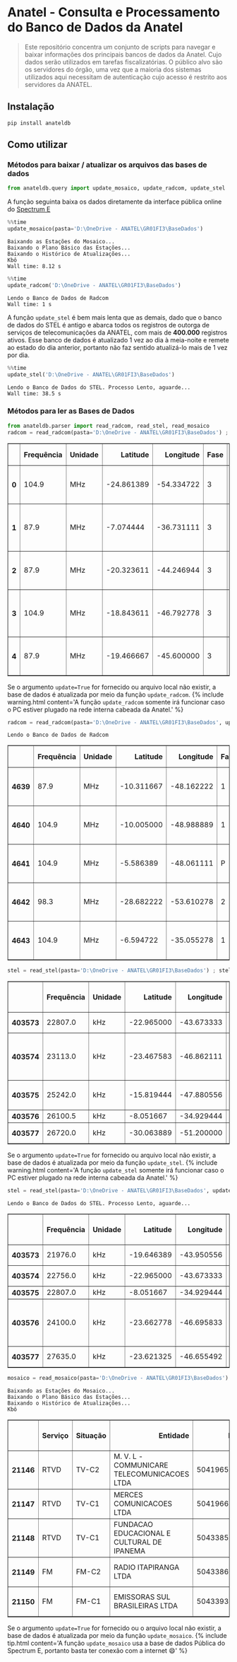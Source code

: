 # Anatel - Consulta e Processamento do Banco de Dados da Anatel
> Este repositório concentra um conjunto de scripts para navegar e baixar informações dos principais bancos de dados da Anatel. Cujo dados serão utilizados em tarefas fiscalizatórias. O público alvo são os servidores do órgão, uma vez que a maioria dos sistemas utilizados aqui necessitam de autenticação cujo acesso é restrito aos servidores da ANATEL.


## Instalação

`pip install anateldb`

## Como utilizar

### Métodos para baixar / atualizar os arquivos das bases de dados

```python
from anateldb.query import update_mosaico, update_radcom, update_stel
```

A função seguinta baixa os dados diretamente da interface pública online do [Spectrum E](http://sistemas.anatel.gov.br/se/public/view/b/srd.php) 

```python
%%time
update_mosaico(pasta='D:\OneDrive - ANATEL\GR01FI3\BaseDados')
```

    Baixando as Estações do Mosaico...
    Baixando o Plano Básico das Estações...
    Baixando o Histórico de Atualizações...
    Kbô
    Wall time: 8.12 s
    

```python
%%time
update_radcom('D:\OneDrive - ANATEL\GR01FI3\BaseDados')
```

    Lendo o Banco de Dados de Radcom
    Wall time: 1 s
    

A função `update_stel` é bem mais lenta que as demais, dado que o banco de dados do STEL é antigo e abarca todos os registros de outorga de serviços de telecomunicações da ANATEL, com mais de **400.000** registros ativos. Esse banco de dados é atualizado 1 vez ao dia à meia-noite e remete ao estado do dia anterior, portanto não faz sentido atualizá-lo mais de 1 vez por dia.

```python
%%time
update_stel('D:\OneDrive - ANATEL\GR01FI3\BaseDados')
```

    Lendo o Banco de Dados do STEL. Processo Lento, aguarde...
    Wall time: 38.5 s
    

### Métodos para ler as Bases de Dados

```python
from anateldb.parser import read_radcom, read_stel, read_mosaico
radcom = read_radcom(pasta='D:\OneDrive - ANATEL\GR01FI3\BaseDados') ; radcom.head()
```




<div>
<style scoped>
    .dataframe tbody tr th:only-of-type {
        vertical-align: middle;
    }

    .dataframe tbody tr th {
        vertical-align: top;
    }

    .dataframe thead th {
        text-align: right;
    }
</style>
<table border="1" class="dataframe">
  <thead>
    <tr style="text-align: right;">
      <th></th>
      <th>Frequência</th>
      <th>Unidade</th>
      <th>Latitude</th>
      <th>Longitude</th>
      <th>Fase</th>
      <th>Situação</th>
      <th>Numero da Estação</th>
      <th>CNPJ</th>
      <th>Fistel</th>
      <th>Entidade</th>
      <th>Município</th>
      <th>UF</th>
    </tr>
  </thead>
  <tbody>
    <tr>
      <th>0</th>
      <td>104.9</td>
      <td>MHz</td>
      <td>-24.861389</td>
      <td>-54.334722</td>
      <td>3</td>
      <td>A</td>
      <td>641168764</td>
      <td>00104477000117</td>
      <td>50011685115</td>
      <td>ACADEMIA CULTURAL DE SANTA HELENA - ACULT - ST...</td>
      <td>Santa Helena</td>
      <td>PR</td>
    </tr>
    <tr>
      <th>1</th>
      <td>87.9</td>
      <td>MHz</td>
      <td>-7.074444</td>
      <td>-36.731111</td>
      <td>3</td>
      <td>M</td>
      <td>682699349</td>
      <td>00284576000128</td>
      <td>50012524409</td>
      <td>ASSOCIACAO DOS MORADORES E PRODUT. RURAIS DE A...</td>
      <td>Assunção</td>
      <td>PB</td>
    </tr>
    <tr>
      <th>2</th>
      <td>87.9</td>
      <td>MHz</td>
      <td>-20.323611</td>
      <td>-44.246944</td>
      <td>3</td>
      <td>H</td>
      <td>659028590</td>
      <td>00575697000129</td>
      <td>50011824689</td>
      <td>ASSOCIACAO BONFIM ESPERANCA- ABESPE</td>
      <td>Bonfim</td>
      <td>MG</td>
    </tr>
    <tr>
      <th>3</th>
      <td>104.9</td>
      <td>MHz</td>
      <td>-18.843611</td>
      <td>-46.792778</td>
      <td>3</td>
      <td>B</td>
      <td>631410937</td>
      <td>00792795000118</td>
      <td>50011398132</td>
      <td>ASSOCIACAO DOS TRABALHADORES DE GUIMARANIA (ATG)</td>
      <td>Guimarânia</td>
      <td>MG</td>
    </tr>
    <tr>
      <th>4</th>
      <td>87.9</td>
      <td>MHz</td>
      <td>-19.466667</td>
      <td>-45.600000</td>
      <td>3</td>
      <td>M</td>
      <td>631412301</td>
      <td>00794510000188</td>
      <td>50011398990</td>
      <td>FUNDACAO ASSISTENCIAL LAR DA PAZ - FALP</td>
      <td>Dores do Indaiá</td>
      <td>MG</td>
    </tr>
  </tbody>
</table>
</div>



Se o argumento `update=True` for fornecido ou arquivo local não existir, a base de dados é atualizada por meio da função `update_radcom`. 
{% include warning.html content='A função `update_radcom` somente irá funcionar caso o PC estiver plugado na rede interna cabeada da Anatel.' %}

```python
radcom = read_radcom(pasta='D:\OneDrive - ANATEL\GR01FI3\BaseDados', update=True) ; radcom.tail()
```

    Lendo o Banco de Dados de Radcom
    




<div>
<style scoped>
    .dataframe tbody tr th:only-of-type {
        vertical-align: middle;
    }

    .dataframe tbody tr th {
        vertical-align: top;
    }

    .dataframe thead th {
        text-align: right;
    }
</style>
<table border="1" class="dataframe">
  <thead>
    <tr style="text-align: right;">
      <th></th>
      <th>Frequência</th>
      <th>Unidade</th>
      <th>Latitude</th>
      <th>Longitude</th>
      <th>Fase</th>
      <th>Situação</th>
      <th>Numero da Estação</th>
      <th>CNPJ</th>
      <th>Fistel</th>
      <th>Entidade</th>
      <th>Município</th>
      <th>UF</th>
    </tr>
  </thead>
  <tbody>
    <tr>
      <th>4639</th>
      <td>87.9</td>
      <td>MHz</td>
      <td>-10.311667</td>
      <td>-48.162222</td>
      <td>1</td>
      <td>K</td>
      <td>1011036964</td>
      <td>08931976000190</td>
      <td>50411347829</td>
      <td>ASSOCIACAO AMIGOS DA CULTURA E DO MEIO AMBIENT...</td>
      <td>Palmas</td>
      <td>TO</td>
    </tr>
    <tr>
      <th>4640</th>
      <td>104.9</td>
      <td>MHz</td>
      <td>-10.005000</td>
      <td>-48.988889</td>
      <td>1</td>
      <td>A</td>
      <td>1011037472</td>
      <td>19001721000144</td>
      <td>50416345301</td>
      <td>ASSOCIACAO RADIO COMUNITARIA MONTE SANTO FM</td>
      <td>Monte Santo do Tocantins</td>
      <td>TO</td>
    </tr>
    <tr>
      <th>4641</th>
      <td>104.9</td>
      <td>MHz</td>
      <td>-5.586389</td>
      <td>-48.061111</td>
      <td>P</td>
      <td>M</td>
      <td>1011044797</td>
      <td>19332116000156</td>
      <td>50416480004</td>
      <td>ASSOCIACAO RADIO COMUNITARIA TOP FM</td>
      <td>Araguatins</td>
      <td>TO</td>
    </tr>
    <tr>
      <th>4642</th>
      <td>98.3</td>
      <td>MHz</td>
      <td>-28.682222</td>
      <td>-53.610278</td>
      <td>2</td>
      <td>K</td>
      <td>1011044940</td>
      <td>97538346000180</td>
      <td>50416390609</td>
      <td>ASSOCIACAO DE RADIODIFUSAO CIDADE DE CRUZ ALTA</td>
      <td>Cruz Alta</td>
      <td>RS</td>
    </tr>
    <tr>
      <th>4643</th>
      <td>104.9</td>
      <td>MHz</td>
      <td>-6.594722</td>
      <td>-35.055278</td>
      <td>1</td>
      <td>K</td>
      <td>1011110250</td>
      <td>10877144000184</td>
      <td>50411382063</td>
      <td>ASSOCIAÇÃO DE DESENVOLVIMENTO CULTURAL DA RÁDI...</td>
      <td>Mataraca</td>
      <td>PB</td>
    </tr>
  </tbody>
</table>
</div>



```python
stel = read_stel(pasta='D:\OneDrive - ANATEL\GR01FI3\BaseDados') ; stel.tail()
```




<div>
<style scoped>
    .dataframe tbody tr th:only-of-type {
        vertical-align: middle;
    }

    .dataframe tbody tr th {
        vertical-align: top;
    }

    .dataframe thead th {
        text-align: right;
    }
</style>
<table border="1" class="dataframe">
  <thead>
    <tr style="text-align: right;">
      <th></th>
      <th>Frequência</th>
      <th>Unidade</th>
      <th>Latitude</th>
      <th>Longitude</th>
      <th>Número do Serviço</th>
      <th>Número da estação</th>
      <th>Entidade</th>
      <th>Município</th>
      <th>UF</th>
      <th>CNPJ</th>
      <th>Fistel</th>
    </tr>
  </thead>
  <tbody>
    <tr>
      <th>403573</th>
      <td>22807.0</td>
      <td>kHz</td>
      <td>-22.965000</td>
      <td>-43.673333</td>
      <td>064</td>
      <td>895156</td>
      <td>CLARO S.A.</td>
      <td>Rio de Janeiro</td>
      <td>RJ</td>
      <td>40432544000147</td>
      <td>01020422092</td>
    </tr>
    <tr>
      <th>403574</th>
      <td>23113.0</td>
      <td>kHz</td>
      <td>-23.467583</td>
      <td>-46.862111</td>
      <td>019</td>
      <td>1000352878</td>
      <td>RAFT TECNOLOGIES BRAZIL SISTEMAS DE TECNOLOGIA...</td>
      <td>Santana de Parnaíba</td>
      <td>SP</td>
      <td>17196674000106</td>
      <td>50411558609</td>
    </tr>
    <tr>
      <th>403575</th>
      <td>25242.0</td>
      <td>kHz</td>
      <td>-15.819444</td>
      <td>-47.880556</td>
      <td>019</td>
      <td>5050111</td>
      <td>EMBAIXADA DA REPUBLICA TCHECA</td>
      <td>Brasília</td>
      <td>DF</td>
      <td>00000000000000</td>
      <td>50000906590</td>
    </tr>
    <tr>
      <th>403576</th>
      <td>26100.5</td>
      <td>kHz</td>
      <td>-8.051667</td>
      <td>-34.929444</td>
      <td>064</td>
      <td>895180</td>
      <td>CLARO S.A.</td>
      <td>Recife</td>
      <td>PE</td>
      <td>40432544000147</td>
      <td>01020422092</td>
    </tr>
    <tr>
      <th>403577</th>
      <td>26720.0</td>
      <td>kHz</td>
      <td>-30.063889</td>
      <td>-51.200000</td>
      <td>079</td>
      <td>71366</td>
      <td>TELE TAXI CIDADE LTDA</td>
      <td>Porto Alegre</td>
      <td>RS</td>
      <td>90068602000173</td>
      <td>03020216710</td>
    </tr>
  </tbody>
</table>
</div>



Se o argumento `update=True` for fornecido ou arquivo local não existir, a base de dados é atualizada por meio da função `update_stel`. 
{% include warning.html content='A função `update_stel` somente irá funcionar caso o PC estiver plugado na rede interna cabeada da Anatel.' %}

```python
stel = read_stel(pasta='D:\OneDrive - ANATEL\GR01FI3\BaseDados', update=True) ; stel.tail()
```

    Lendo o Banco de Dados do STEL. Processo Lento, aguarde...
    




<div>
<style scoped>
    .dataframe tbody tr th:only-of-type {
        vertical-align: middle;
    }

    .dataframe tbody tr th {
        vertical-align: top;
    }

    .dataframe thead th {
        text-align: right;
    }
</style>
<table border="1" class="dataframe">
  <thead>
    <tr style="text-align: right;">
      <th></th>
      <th>Frequência</th>
      <th>Unidade</th>
      <th>Latitude</th>
      <th>Longitude</th>
      <th>Número do Serviço</th>
      <th>Número da estação</th>
      <th>Entidade</th>
      <th>Município</th>
      <th>UF</th>
      <th>CNPJ</th>
      <th>Fistel</th>
    </tr>
  </thead>
  <tbody>
    <tr>
      <th>403573</th>
      <td>21976.0</td>
      <td>kHz</td>
      <td>-19.646389</td>
      <td>-43.950556</td>
      <td>019</td>
      <td>690947151</td>
      <td>GOL LINHAS AEREAS S.A.</td>
      <td>Lagoa Santa</td>
      <td>MG</td>
      <td>07575651000400</td>
      <td>50406293970</td>
    </tr>
    <tr>
      <th>403574</th>
      <td>22756.0</td>
      <td>kHz</td>
      <td>-22.965000</td>
      <td>-43.673333</td>
      <td>064</td>
      <td>895156</td>
      <td>CLARO S.A.</td>
      <td>Rio de Janeiro</td>
      <td>RJ</td>
      <td>40432544000147</td>
      <td>01020422092</td>
    </tr>
    <tr>
      <th>403575</th>
      <td>22807.0</td>
      <td>kHz</td>
      <td>-8.051667</td>
      <td>-34.929444</td>
      <td>064</td>
      <td>895180</td>
      <td>CLARO S.A.</td>
      <td>Recife</td>
      <td>PE</td>
      <td>40432544000147</td>
      <td>01020422092</td>
    </tr>
    <tr>
      <th>403576</th>
      <td>24100.0</td>
      <td>kHz</td>
      <td>-23.662778</td>
      <td>-46.695833</td>
      <td>035</td>
      <td>1000487528</td>
      <td>RAFT TECNOLOGIES BRAZIL SISTEMAS DE TECNOLOGIA...</td>
      <td>São Paulo</td>
      <td>SP</td>
      <td>17196674000106</td>
      <td>50411805045</td>
    </tr>
    <tr>
      <th>403577</th>
      <td>27635.0</td>
      <td>kHz</td>
      <td>-23.621325</td>
      <td>-46.655492</td>
      <td>019</td>
      <td>1268732</td>
      <td>TAM LINHAS AEREAS S/A</td>
      <td>São Paulo</td>
      <td>SP</td>
      <td>02012862000160</td>
      <td>02030398152</td>
    </tr>
  </tbody>
</table>
</div>



```python
mosaico = read_mosaico(pasta='D:\OneDrive - ANATEL\GR01FI3\BaseDados') ; mosaico.tail()
```

    Baixando as Estações do Mosaico...
    Baixando o Plano Básico das Estações...
    Baixando o Histórico de Atualizações...
    Kbô
    




<div>
<style scoped>
    .dataframe tbody tr th:only-of-type {
        vertical-align: middle;
    }

    .dataframe tbody tr th {
        vertical-align: top;
    }

    .dataframe thead th {
        text-align: right;
    }
</style>
<table border="1" class="dataframe">
  <thead>
    <tr style="text-align: right;">
      <th></th>
      <th>Serviço</th>
      <th>Situação</th>
      <th>Entidade</th>
      <th>Fistel</th>
      <th>CNPJ</th>
      <th>Município</th>
      <th>UF</th>
      <th>Id</th>
      <th>Número da Estação</th>
      <th>Classe</th>
      <th>Frequência</th>
      <th>Latitude</th>
      <th>Longitude</th>
      <th>Num_Ato</th>
      <th>Órgao</th>
      <th>Data_Ato</th>
    </tr>
  </thead>
  <tbody>
    <tr>
      <th>21146</th>
      <td>RTVD</td>
      <td>TV-C2</td>
      <td>M. V. L - COMMUNICARE TELECOMUNICACOES LTDA</td>
      <td>50419656170</td>
      <td>12071310000186</td>
      <td>Parauapebas</td>
      <td>PA</td>
      <td>5f2068e65ace5</td>
      <td></td>
      <td>C</td>
      <td>503</td>
      <td>-6,0678</td>
      <td>-49,9037</td>
      <td>7588</td>
      <td>ORLE</td>
      <td>2020-12-10 18:21:09</td>
    </tr>
    <tr>
      <th>21147</th>
      <td>RTVD</td>
      <td>TV-C1</td>
      <td>MERCES COMUNICACOES LTDA</td>
      <td>50419663118</td>
      <td>11322505000199</td>
      <td>Delmiro Gouveia</td>
      <td>AL</td>
      <td>5f218fcfb0d84</td>
      <td></td>
      <td>C</td>
      <td>545</td>
      <td>-9,3853</td>
      <td>-37,9987</td>
      <td>9430</td>
      <td>ORLE</td>
      <td>2017-06-09 00:00:00</td>
    </tr>
    <tr>
      <th>21148</th>
      <td>RTVD</td>
      <td>TV-C1</td>
      <td>FUNDACAO EDUCACIONAL E CULTURAL DE IPANEMA</td>
      <td>50433856696</td>
      <td>04608796000110</td>
      <td>Sabará</td>
      <td>MG</td>
      <td>5f32c1c918e6b</td>
      <td></td>
      <td>C</td>
      <td>207</td>
      <td>-19,89667</td>
      <td>-43,80722</td>
      <td>3301</td>
      <td>ORLE</td>
      <td>2020-06-23 00:00:00</td>
    </tr>
    <tr>
      <th>21149</th>
      <td>FM</td>
      <td>FM-C2</td>
      <td>RADIO ITAPIRANGA LTDA</td>
      <td>50433860456</td>
      <td>84375872000124</td>
      <td>Itapiranga</td>
      <td>SC</td>
      <td>5f68d432841a5</td>
      <td></td>
      <td>B1</td>
      <td>105,1</td>
      <td>-27,15778</td>
      <td>-53,69583</td>
      <td>567</td>
      <td>ORLE</td>
      <td>2021-01-26 17:20:30</td>
    </tr>
    <tr>
      <th>21150</th>
      <td>FM</td>
      <td>FM-C1</td>
      <td>EMISSORAS SUL BRASILEIRAS LTDA</td>
      <td>50433937009</td>
      <td>95818506000119</td>
      <td>Horizontina</td>
      <td>RS</td>
      <td>5f8dcc96f23f9</td>
      <td></td>
      <td>B1</td>
      <td>100,3</td>
      <td>-27,62833</td>
      <td>-54,30528</td>
      <td>3166</td>
      <td>ORLE</td>
      <td>2020-06-13 00:00:00</td>
    </tr>
  </tbody>
</table>
</div>



Se o argumento `update=True` for fornecido ou o arquivo local não existir, a base de dados é atualizada por meio da função `update_mosaico`. 
{% include tip.html content='A função `update_mosaico` usa a base de dados Pública do Spectrum E, portanto basta ter conexão com a internet :smile:' %}
